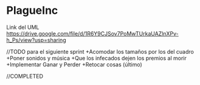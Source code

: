 # PlagueInc
Link del UML
https://drive.google.com/file/d/1R6Y9CJSov7PoMwTUrkaUAZlnXPv-h_Ps/view?usp=sharing

//TODO para el siguiente sprint
+Acomodar los tamaños por los del cuadro
+Poner sonidos y música
+Que los infecados dejen los premios al morir
+Implementar Ganar y Perder
+Retocar cosas (último)

//COMPLETED
